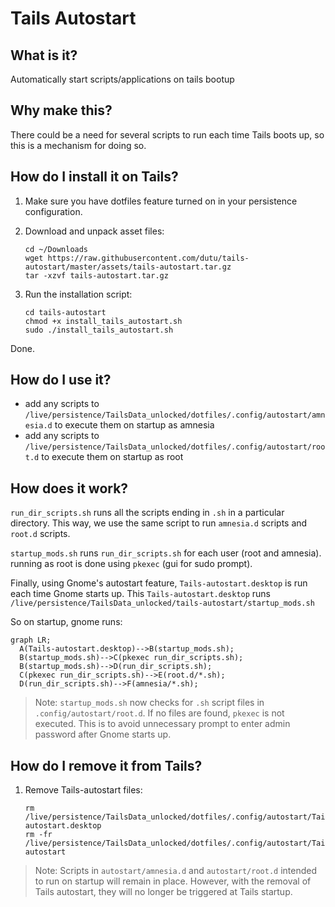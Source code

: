 # Tails Autostart

## What is it?

Automatically start scripts/applications on tails bootup

## Why make this?

There could be a need for several scripts to run each time Tails boots up, so this is a mechanism for doing so.

## How do I install it on Tails?

1. Make sure you have dotfiles feature turned on in your persistence configuration.

2. Download and unpack asset files:
   ```shell
   cd ~/Downloads
   wget https://raw.githubusercontent.com/dutu/tails-autostart/master/assets/tails-autostart.tar.gz
   tar -xzvf tails-autostart.tar.gz
   ```

3. Run the installation script:
   ```shell
   cd tails-autostart
   chmod +x install_tails_autostart.sh
   sudo ./install_tails_autostart.sh
   ```

Done.

## How do I use it?

* add any scripts to `/live/persistence/TailsData_unlocked/dotfiles/.config/autostart/amnesia.d` to execute them on startup as amnesia
* add any scripts to `/live/persistence/TailsData_unlocked/dotfiles/.config/autostart/root.d` to execute them on startup as root

## How does it work?
`run_dir_scripts.sh` runs all the scripts ending in `.sh` in a particular directory. This way, we use the same script to run `amnesia.d` scripts and `root.d` scripts.

`startup_mods.sh` runs `run_dir_scripts.sh` for each user (root and amnesia). running as root is done using `pkexec` (gui for sudo prompt).

Finally, using Gnome's autostart feature, `Tails-autostart.desktop` is run each time Gnome starts up. This `Tails-autostart.desktop` runs `/live/persistence/TailsData_unlocked/tails-autostart/startup_mods.sh`

So on startup, gnome runs:

```mermaid
graph LR;
  A(Tails-autostart.desktop)-->B(startup_mods.sh);
  B(startup_mods.sh)-->C(pkexec run_dir_scripts.sh);
  B(startup_mods.sh)-->D(run_dir_scripts.sh);
  C(pkexec run_dir_scripts.sh)-->E(root.d/*.sh);
  D(run_dir_scripts.sh)-->F(amnesia/*.sh);
```

> Note: `startup_mods.sh` now checks for `.sh` script files in `.config/autostart/root.d`. If no files are found, `pkexec` is not executed. This is to avoid unnecessary prompt to enter admin password after Gnome starts up.     

## How do I remove it from Tails?

1. Remove Tails-autostart files:
   ```shell
   rm /live/persistence/TailsData_unlocked/dotfiles/.config/autostart/Tails-autostart.desktop
   rm -fr /live/persistence/TailsData_unlocked/dotfiles/.config/autostart/Tails-autostart
   ```
   
> Note: Scripts in `autostart/amnesia.d` and `autostart/root.d` intended to run on startup will remain in place. However, with the removal of Tails autostart, they will no longer be triggered at Tails startup. 